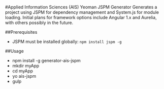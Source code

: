 #Applied Information Sciences (AIS) Yeoman JSPM Generator
Generates a project using JSPM for dependency management and System.js for module loading. Initial plans for framework options include Angular 1.x and Aurelia, with others possibly in the future.

##Prerequisites
* JSPM must be installed globally: `npm install jspm -g`

##Usage
* npm install -g generator-ais-jspm
* mkdir myApp
* cd myApp
* yo ais-jspm <myAppName>
* gulp
